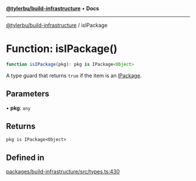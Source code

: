 [**@tylerbu/build-infrastructure**](../README.md) • **Docs**

***

[@tylerbu/build-infrastructure](../README.md) / isIPackage

# Function: isIPackage()

```ts
function isIPackage(pkg): pkg is IPackage<Object>
```

A type guard that returns `true` if the item is an [IPackage](../interfaces/IPackage.md).

## Parameters

• **pkg**: `any`

## Returns

`pkg is IPackage<Object>`

## Defined in

[packages/build-infrastructure/src/types.ts:430](https://github.com/microsoft/FluidFramework/blob/main/build-tools/packages/build-infrastructure/src/types.ts#L430)
